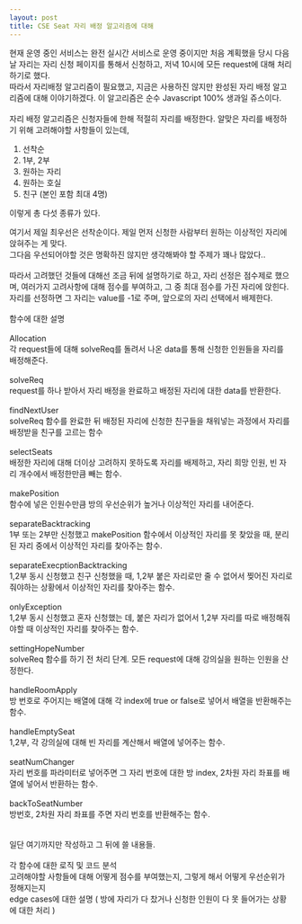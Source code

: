 ```yaml
---
layout: post
title: CSE Seat 자리 배정 알고리즘에 대해
---
```


현재 운영 중인 서비스는 완전 실시간 서비스로 운영 중이지만 처음 계획했을 당시 다음날 자리는 자리 신청 페이지를 통해서 신청하고, 저녁 10시에 모든 request에 대해 처리하기로 했다.<br/>
따라서 자리배정 알고리즘이 필요했고, 지금은 사용하진 않지만 완성된 자리 배정 알고리즘에 대해 이야기하겠다. 이 알고리즘은 순수 Javascript 100% 생과일 쥬스이다.<br/>
<br/>
자리 배정 알고리즘은 신청자들에 한해 적절히 자리를 배정한다. 알맞은 자리를 배정하기 위해 고려해야할 사항들이 있는데,<br/>
1. 선착순
2. 1부, 2부
3. 원하는 자리
4. 원하는 호실
5. 친구 (본인 포함 최대 4명)

이렇게 총 다섯 종류가 있다.<br/>

여기서 제일 최우선은 선착순이다. 제일 먼저 신청한 사람부터 원하는 이상적인 자리에 앉혀주는 게 맞다.<br/>
그다음 우선되어야할 것은 명확하진 않지만 생각해봐야 할 주제가 꽤나 많았다..<br/>
<br/>
따라서 고려했던 것들에 대해선 조금 뒤에 설명하기로 하고,
자리 선정은 점수제로 했으며, 여러가지 고려사항에 대해 점수를 부여하고, 그 중 최대 점수를 가진 자리에 앉힌다.
자리를 선정하면 그 자리는 value를 -1로 주며, 앞으로의 자리 선택에서 배제한다.<br/>
<br/>
함수에 대한 설명<br/><br/>
Allocation<br/>                      각 request들에 대해 solveReq를 돌려서 나온 data를 통해 신청한 인원들을 자리를 배정해준다.<br/><br/>
solveReq<br/>                        request를 하나 받아서 자리 배정을 완료하고 배정된 자리에 대한 data를 반환한다.<br/><br/>
findNextUser<br/>                    solveReq 함수를 완료한 뒤 배정된 자리에 신청한 친구들을 채워넣는 과정에서 자리를 배정받을 친구를 고르는 함수<br/><br/>
selectSeats<br/>                     배정한 자리에 대해 더이상 고려하지 못하도록 자리를 배제하고, 자리 희망 인원, 빈 자리 개수에서 배정한만큼 빼는 함수.<br/><br/>
makePosition<br/>                    함수에 넣은 인원수만큼 방의 우선순위가 높거나 이상적인 자리를 내어준다.<br/><br/>
separateBacktracking<br/>            1부 또는 2부만 신청했고 makePosition 함수에서 이상적인 자리를 못 찾았을 때, 분리된 자리 중에서 이상적인 자리를 찾아주는 함수.<br/><br/>
separateExecptionBacktracking<br/>   1,2부 동시 신청했고 친구 신청했을 때, 1,2부 붙은 자리로만 줄 수 없어서 찢어진 자리로 줘야하는 상황에서 이상적인 자리를 찾아주는 함수.<br/><br/>
onlyException<br/>                   1,2부 동시 신청했고 혼자 신청했는 데, 붙은 자리가 없어서 1,2부 자리를 따로 배정해줘야할 때 이상적인 자리를 찾아주는 함수.<br/><br/>
settingHopeNumber<br/>               solveReq 함수를 하기 전 처리 단계. 모든 request에 대해 강의실을 원하는 인원을 산정한다.<br/><br/>
handleRoomApply<br/>                 방 번호로 주어지는 배열에 대해 각 index에 true or false로 넣어서 배열을 반환해주는 함수.<br/><br/>
handleEmptySeat<br/>                 1,2부, 각 강의실에 대해 빈 자리를 계산해서 배열에 넣어주는 함수.<br/><br/>
seatNumChanger<br/>                  자리 번호를 파라미터로 넣어주면 그 자리 번호에 대한 방 index, 2차원 자리 좌표를 배열에 넣어서 반환하는 함수.<br/><br/>
backToSeatNumber<br/>                방번호, 2차원 자리 좌표를 주면 자리 번호를 반환해주는 함수.<br/>
<br/><br/>
일단 여기까지만 작성하고 그 뒤에 쓸 내용들.<br/>
<br/>
각 함수에 대한 로직 및 코드 분석<br/>
고려해야할 사항들에 대해 어떻게 점수를 부여했는지, 그렇게 해서 어떻게 우선순위가 정해지는지<br/>
edge cases에 대한 설명 ( 방에 자리가 다 찼거나 신청한 인원이 다 못 들어가는 상황에 대한 처리 )<br/>

